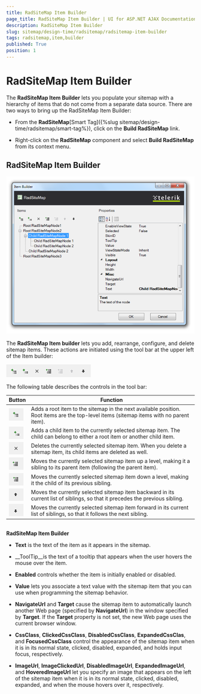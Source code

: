 ```yaml
---
title: RadSiteMap Item Builder
page_title: RadSiteMap Item Builder | UI for ASP.NET AJAX Documentation
description: RadSiteMap Item Builder
slug: sitemap/design-time/radsitemap/radsitemap-item-builder
tags: radsitemap,item,builder
published: True
position: 1
---
```


# RadSiteMap Item Builder



The __RadSiteMap Item Builder__ lets you populate your sitemap with a hierarchy of items that do not come from a separate data source. There are two ways to bring up the RadSiteMap Item Builder:

* From the __RadSiteMap__[Smart Tag]({%slug sitemap/design-time/radsitemap/smart-tag%}), click on the __Build RadSiteMap__ link.

* Right-click on the __RadSiteMap__ component and select __Build RadSiteMap__ from its context menu.

## RadSiteMap Item Builder

![RadSiteMap Item Builder](images/sitemap_itembuilder.png)



The __RadSiteMap Item builder__ lets you add, rearrange, configure, and delete sitemap items. These actions are initiated using the tool bar at the upper left of the Item builder:

![RadSiteMap iItem Builder Toolbar](images/sitemap_itembuildertoolbar.png)



The following table describes the controls in the tool bar:




| Button | Function |
| ------ | ------ |
|![RadSiteMap Add Item](images/sitemap_additem.png)|Adds a root item to the sitemap in the next available position. Root items are the top-level items (sitemap items with no parent item).|
|![RadSiteMap Add Child Item](images/sitemap_addchilditem.png)|Adds a child item to the currently selected sitemap item. The child can belong to either a root item or another child item.|
|![RadSiteMap Delete Item](images/sitemap_deleteitem.png)|Deletes the currently selected sitemap item. When you delete a sitemap item, its child items are deleted as well.|
|![RadSiteMap Move Level Up](images/sitemap_movelevelup.png)|Moves the currently selected sitemap item up a level, making it a sibling to its parent item (following the parent item).|
|![RadSiteMap Move Level Down](images/sitemap_moveleveldown.png)|Moves the currently selected sitemap item down a level, making it the child of its previous sibling.|
|![RadSiteMap Move Item Up](images/sitemap_moveup.png)|Moves the currently selected sitemap item backward in its current list of siblings, so that it precedes the previous sibling.|
|![RadSiteMap Move Item Down](images/sitemap_movedown.png)|Moves the currently selected sitemap item forward in its current list of siblings, so that it follows the next sibling.|

## 

__RadSiteMap Item Builder__

* __Text__ is the text of the item as it appears in the sitemap.

* __ToolTip__is the text of a tooltip that appears when the user hovers the mouse over the item.

* __Enabled__ controls whether the item is initially enabled or disabled.

* __Value__ lets you associate a text value with the sitemap item that you can use when programming the sitemap behavior.

* __NavigateUrl__ and __Target__ cause the sitemap item to automatically launch another Web page (specified by __NavigateUrl__) in the window specified by __Target__. If the __Target__ property is not set, the new Web page uses the current browser window.

* __CssClass__, __ClickedCssClass__, __DisabledCssClass__, __ExpandedCssClas__, and __FocusedCssClass__ control the appearance of the sitemap item when it is in its normal state, clicked, disabled, expanded, and holds input focus, respectively.

* __ImageUrl__, __ImageClickedUrl__, __DisabledImageUrl__, __ExpandedImageUrl__, and __HoveredImageUrl__ let you specify an image that appears on the left of the sitemap item when it is in its normal state, clicked, disabled, expanded, and when the mouse hovers over it, respectively.
